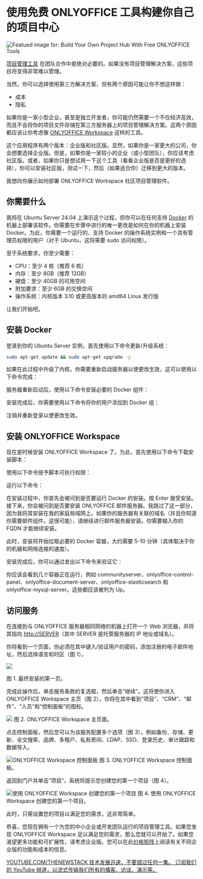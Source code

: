 # 使用免费 ONLYOFFICE 工具构建你自己的项目中心

![Featued image for: Build Your Own Project Hub With Free ONLYOFFICE Tools](https://cdn.thenewstack.io/media/2025/06/6cef833a-philip-oroni-bjat6xdzgqi-unsplash-1024x683.jpg)

[项目管理工具](https://thenewstack.io/anti-agile-project-tracker-linear-the-latest-to-take-on-jira/) 在团队合作中是绝对必要的。如果没有项目管理解决方案，这些项目将变得非常难以管理。

当然，你可以选择使用第三方解决方案，但有两个原因可能让你不想这样做：

- 成本
- 隐私

如果你是一家小型企业，甚至是独立开发者，你可能仍然需要一个不仅经济高效，而且不会将你的项目文件存储在第三方服务器上的项目管理解决方案。这两个原因都应该让你考虑像 [ONLYOFFICE Workspace](https://thenewstack.io/the-best-office-suites-for-linux/) 这样的工具。

这个应用程序有两个版本：企业版和社区版。显然，如果你是一家更大的公司，你会想要选择企业版。但是，如果你是一家较小的企业（或小型团队），你应该考虑社区版。或者，如果你只是想试用一下这个工具（看看企业版是否是更好的选择），你可以安装社区版，测试一下，然后（如果适合你）迁移到更大的版本。

我想向你展示如何部署 ONLYOFFICE Workspace 社区项目管理软件。

## 你需要什么

我将在 Ubuntu Server 24.04 上演示这个过程，但你可以在任何支持 [Docker](https://thenewstack.io/containers-in-the-age-of-ai-a-chat-with-new-docker-president-mark-cavage/) 的机器上部署该软件。你需要在步骤中进行的唯一更改是如何在你的机器上安装 Docker。为此，你需要一个运行的、支持 Docker 的操作系统实例和一个具有管理员权限的用户（对于 Ubuntu，这将需要 sudo 访问权限）。

至于系统要求，你至少需要：

- CPU：至少 4 核（推荐 6 核）
- 内存：至少 8GB（推荐 12GB）
- 硬盘：至少 40GB 的可用空间
- 附加要求：至少 6GB 的交换空间
- 操作系统：内核版本 3.10 或更高版本的 amd64 Linux 发行版

让我们开始吧。

## 安装 Docker

登录到你的 Ubuntu Server 实例，首先使用以下命令更新/升级系统：

```bash
sudo apt-get update && sudo apt-get upgrade -y
```

如果在此过程中升级了内核，你需要重新启动服务器以使更改生效，这可以使用以下命令完成：

服务器重新启动后，使用以下命令安装必要的 Docker 组件：

安装完成后，你需要使用以下命令将你的用户添加到 Docker 组：

注销并重新登录以使更改生效。

## 安装 ONLYOFFICE Workspace

现在是时候安装 ONLYOFFICE Workspace 了。为此，首先使用以下命令下载安装脚本：

使用以下命令授予脚本可执行权限：

运行以下命令：

在安装过程中，你首先会被问到是否要运行 Docker 的安装。按 Enter 接受安装。接下来，你会被问到是否要安装 ONLYOFFICE 邮件服务器。我跳过了这一部分，因为我将其安装在我的家庭局域网上。如果你的服务器有关联的域名（并且你知道你需要邮件组件，这很可能），请继续进行邮件服务器安装。你需要输入你的 FQDN 才能继续安装。

此时，安装将开始拉取必要的 Docker 容器，大约需要 5-10 分钟（具体取决于你的机器和网络连接的速度）。

安装完成后，你可以通过发出以下命令来验证它：

你应该会看到几个容器正在运行，例如 communityserver、onlyoffice-control-panel、onlyoffice-document-server、onlyoffice-elasticsearch 和 onlyoffice-mysql-server。这些都应该被列为 Up。

## 访问服务

在连接到与 ONLYOFFICE 服务器相同网络的机器上打开一个 Web 浏览器，并将其指向 [http://SERVER](http://server)（其中 SERVER 是托管服务器的 IP 地址或域名）。

你将看到一个页面，你必须在其中键入/验证用户的密码，添加注册的电子邮件地址，然后选择语言和时区（图 1）。

![](https://cdn.thenewstack.io/media/2025/06/7932e6c5-ooportal1.jpg)

图 1. 最终安装的第一页。

完成此操作后，单击服务条款的复选框，然后单击“继续”。这将使你进入 ONLYOFFICE Workspace 主页（图 2），你将在其中看到“项目”、“CRM”、“邮件”、“人员”和“控制面板”的图标。

![](https://cdn.thenewstack.io/media/2025/06/ebbd34f9-ooportal2.jpg)
图 2. ONLYOFFICE Workspace 主页面。

点击控制面板，然后您可以为该服务配置多个选项（图 3），例如备份、存储、更新、全文搜索、品牌、多租户、私有房间、LDAP、SSO、登录历史、审计跟踪和数据导入。

![ONLYOFFICE Workspace 控制面板](https://cdn.thenewstack.io/media/2025/06/18bc0ceb-ooportal3.jpg)
图 3. ONLYOFFICE Workspace 控制面板。

返回到门户并单击“项目”，系统将提示您创建您的第一个项目（图 4）。

![使用 ONLYOFFICE Workspace 创建您的第一个项目](https://cdn.thenewstack.io/media/2025/06/b638bf39-ooportal4.jpg)
图 4. 使用 ONLYOFFICE Workspace 创建您的第一个项目。

此时，只需设置您的项目以满足您的需求，这非常简单。

恭喜，您现在拥有一个为您的中小企业或开发团队运行的项目管理工具。如果您发现 ONLYOFFICE Workspace 足以满足您的需求，那么您就可以开始了。如果您渴望更多功能和可扩展性，请考虑企业版。您可以在此[价格矩阵](https://www.onlyoffice.com/workspace-prices.aspx)上阅读有关不同企业版的功能和成本的信息。

[
YOUTUBE.COM/THENEWSTACK
技术发展迅速，不要错过任何一集。 订阅我们的 YouTube 频道，以流式传输我们所有的播客、访谈、演示等。
](https://youtube.com/thenewstack?sub_confirmation=1)